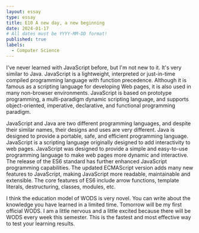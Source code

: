 ```yaml
---
layout: essay
type: essay
title: E10 A new day, a new beginning 
date: 2024-01-17
# All dates must be YYYY-MM-DD format!
published: true
labels:
  - Computer Science
---
```



I've never learned with JavaScript before, but I'm not new to it. It's very similar to Java. JavaScript is a lightweight, interpreted or just-in-time compiled programming language with function precedence. Although it is famous as a scripting language for developing Web pages, it is also used in many non-browser environments. JavaScript is based on prototype programming, a multi-paradigm dynamic scripting language, and supports object-oriented, imperative, declarative, and functional programming paradigm.


JavaScript and Java are two different programming languages, and despite their similar names, their designs and uses are very different. Java is designed to provide a portable, safe, and efficient programming language. JavaScript is a scripting language originally designed to add interactivity to web pages. JavaScript was designed to provide a simple and easy-to-use programming language to make web pages more dynamic and interactive. The release of the ES6 standard has further enhanced JavaScript programming capabilities. The updated ECMAScript version adds many new features to JavaScript, making JavaScript more readable, maintainable and extensible. The core features of ES6 include arrow functions, template literals, destructuring, classes, modules, etc.


I think the education model of WODS is very novel. You can write about the knowledge you have learned in a limited time. Tomorrow will be my first official WODS. I am a little nervous and a little excited because there will be WODS every week this semester. This is the fastest and most effective way to test your learning results.
